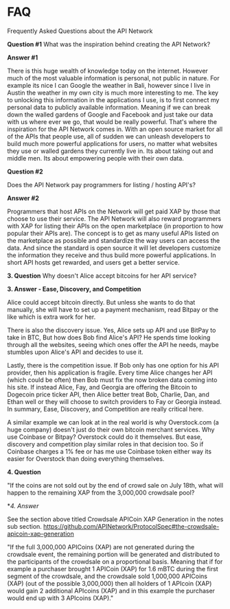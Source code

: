 FAQ
===

Frequently Asked Questions about the API Network

**Question #1**
What was the inspiration behind creating the API Network?

**Answer #1**

There is this huge wealth of knowledge today on the internet. However much of the most valuable information is personal, not public in nature. For example its nice I can Google the weather in Bali, however since I live in Austin the weather in my own city is much more interesting to me. The key to unlocking this information in the applications I use, is to first connect my personal data to publicly available information. Meaning if we can break down the walled gardens of Google and Facebook and just take our data with us where ever we go, that would be really powerful. That's where the inspiration for the API Network comes in. With an open source market for all of the APIs that people use, all of sudden we can unleash developers to build much more powerful applications for users, no matter what websites they use or walled gardens they currently live in. Its about taking out and middle men. Its about empowering people with their own data.

**Question #2**

Does the API Network pay programmers for listing / hosting API's?

**Answer #2**

Programmers that host APIs on the Network will get paid XAP by those that choose to use their service. The API Network will  also reward programmers with XAP for listing their APIs on the open marketplace (in proportion to how popular their APIs are). The concept is to get as many useful APIs listed on the marketplace as possible and standardize the way users can access the data. And since the standard is open source it will let developers customize the information they receive and thus build more powerful applications. In short API hosts get rewarded, and users get a better service.


**3. Question**
Why doesn't Alice accept bitcoins for her API service?


**3. Answer - Ease, Discovery, and Competition**

Alice could accept bitcoin directly. But unless she wants to do that manually, she will have to set up a payment mechanism, read Bitpay or the like which is extra work for her. 

There is also the discovery issue. Yes, Alice sets up API and use BitPay to take in BTC, But how does Bob find Alice's API? He spends time looking through all the websites, seeing which ones offer the API he needs, maybe stumbles upon Alice's API and decides to use it. 

Lastly, there is the competition issue. If Bob only has one option for his API provider, then his application is fragile. Every time Alice changes her API (which could be often) then Bob must fix the now broken data coming into his site. If instead Alice, Fay, and Georgia are offering the Bitcoin to Dogecoin price ticker API, then Alice better treat Bob, Charlie, Dan, and Ethan well or they will choose to switch providers to Fay or Georgia instead. In summary, Ease, Discovery, and Competition are really critical here.

A similar example we can look at in the real world is why Overstock.com (a huge company) doesn't just do their own bitcoin merchant services. Why use Coinbase or Bitpay? Overstock could do it themselves. But ease, discovery and competition play similar roles in that decision too. So if Coinbase charges a 1% fee or has me use Coinbase token either way its easier for Overstock than doing everything themselves.

**4. Question**

"If the coins are not sold out by the end of crowd sale on July 18th, what will happen to the remaining XAP from the 3,000,000 crowdsale pool?

**4. Answer*

See the section above titled Crowdsale APICoin XAP Generation in the notes sub section. https://github.com/APINetwork/ProtocolSpec#the-crowdsale-apicoin-xap-generation

"If the full 3,000,000 APICoins (XAP) are not generated during the crowdsale event, the remaining portion will be generated and distributed to the participants of the crowdsale on a proportional basis. Meaning that if for example a purchaser brought 1 APICoin (XAP) for 1.6 mBTC during the first segment of the crowdsale, and the crowdsale sold 1,000,000 APICoins (XAP) (out of the possible 3,000,000) then all holders of 1 APIcoin (XAP) would gain 2 additional APIcoins (XAP) and in this example the purchaser would end up with 3 APIcoins (XAP)."  
